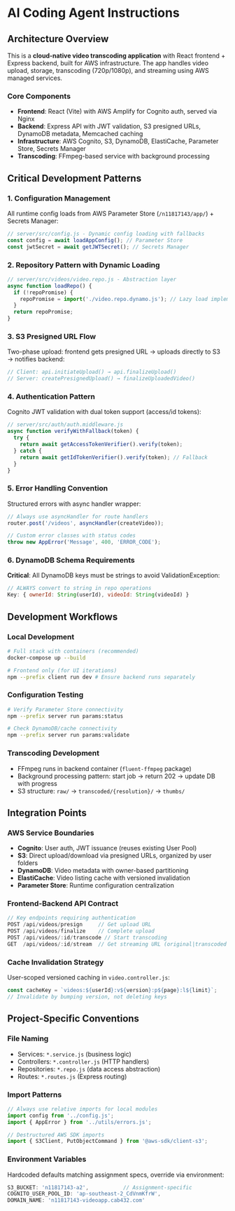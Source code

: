 # AI Coding Agent Instructions

## Architecture Overview

This is a **cloud-native video transcoding application** with React frontend + Express backend, built for AWS infrastructure. The app handles video upload, storage, transcoding (720p/1080p), and streaming using AWS managed services.

### Core Components
- **Frontend**: React (Vite) with AWS Amplify for Cognito auth, served via Nginx
- **Backend**: Express API with JWT validation, S3 presigned URLs, DynamoDB metadata, Memcached caching
- **Infrastructure**: AWS Cognito, S3, DynamoDB, ElastiCache, Parameter Store, Secrets Manager
- **Transcoding**: FFmpeg-based service with background processing

## Critical Development Patterns

### 1. Configuration Management
All runtime config loads from AWS Parameter Store (`/n11817143/app/`) + Secrets Manager:
```javascript
// server/src/config.js - Dynamic config loading with fallbacks
const config = await loadAppConfig(); // Parameter Store
const jwtSecret = await getJWTSecret(); // Secrets Manager
```

### 2. Repository Pattern with Dynamic Loading
```javascript
// server/src/videos/video.repo.js - Abstraction layer
async function loadRepo() {
  if (!repoPromise) {
    repoPromise = import('./video.repo.dynamo.js'); // Lazy load implementation
  }
  return repoPromise;
}
```

### 3. S3 Presigned URL Flow
Two-phase upload: frontend gets presigned URL → uploads directly to S3 → notifies backend:
```javascript
// Client: api.initiateUpload() → api.finalizeUpload()
// Server: createPresignedUpload() → finalizeUploadedVideo()
```

### 4. Authentication Pattern
Cognito JWT validation with dual token support (access/id tokens):
```javascript
// server/src/auth/auth.middleware.js
async function verifyWithFallback(token) {
  try {
    return await getAccessTokenVerifier().verify(token);
  } catch {
    return await getIdTokenVerifier().verify(token); // Fallback
  }
}
```

### 5. Error Handling Convention
Structured errors with async handler wrapper:
```javascript
// Always use asyncHandler for route handlers
router.post('/videos', asyncHandler(createVideo));

// Custom error classes with status codes
throw new AppError('Message', 400, 'ERROR_CODE');
```

### 6. DynamoDB Schema Requirements
**Critical**: All DynamoDB keys must be strings to avoid ValidationException:
```javascript
// ALWAYS convert to string in repo operations
Key: { ownerId: String(userId), videoId: String(videoId) }
```

## Development Workflows

### Local Development
```bash
# Full stack with containers (recommended)
docker-compose up --build

# Frontend only (for UI iterations)
npm --prefix client run dev # Ensure backend runs separately
```

### Configuration Testing
```bash
# Verify Parameter Store connectivity
npm --prefix server run params:status

# Check DynamoDB/cache connectivity  
npm --prefix server run params:validate
```

### Transcoding Development
- FFmpeg runs in backend container (`fluent-ffmpeg` package)
- Background processing pattern: start job → return 202 → update DB with progress
- S3 structure: `raw/` → `transcoded/{resolution}/` → `thumbs/`

## Integration Points

### AWS Service Boundaries
- **Cognito**: User auth, JWT issuance (reuses existing User Pool)
- **S3**: Direct upload/download via presigned URLs, organized by user folders
- **DynamoDB**: Video metadata with owner-based partitioning
- **ElastiCache**: Video listing cache with versioned invalidation
- **Parameter Store**: Runtime configuration centralization

### Frontend-Backend API Contract
```javascript
// Key endpoints requiring authentication
POST /api/videos/presign     // Get upload URL
POST /api/videos/finalize    // Complete upload
POST /api/videos/:id/transcode // Start transcoding
GET  /api/videos/:id/stream  // Get streaming URL (original|transcoded|thumbnail)
```

### Cache Invalidation Strategy
User-scoped versioned caching in `video.controller.js`:
```javascript
const cacheKey = `videos:${userId}:v${version}:p${page}:l${limit}`;
// Invalidate by bumping version, not deleting keys
```

## Project-Specific Conventions

### File Naming
- Services: `*.service.js` (business logic)
- Controllers: `*.controller.js` (HTTP handlers)  
- Repositories: `*.repo.js` (data access abstraction)
- Routes: `*.routes.js` (Express routing)

### Import Patterns
```javascript
// Always use relative imports for local modules
import config from '../config.js';
import { AppError } from '../utils/errors.js';

// Destructured AWS SDK imports
import { S3Client, PutObjectCommand } from '@aws-sdk/client-s3';
```

### Environment Variables
Hardcoded defaults matching assignment specs, override via environment:
```javascript
S3_BUCKET: 'n11817143-a2',           // Assignment-specific
COGNITO_USER_POOL_ID: 'ap-southeast-2_CdVnmKfrW',
DOMAIN_NAME: 'n11817143-videoapp.cab432.com'
```